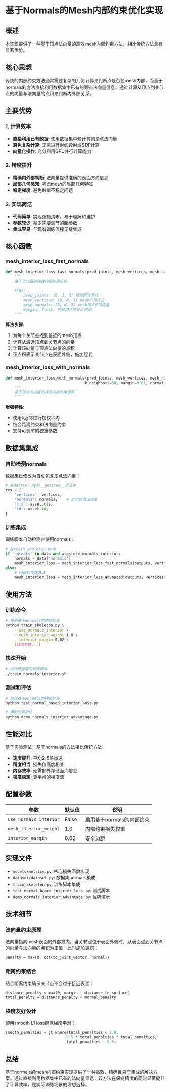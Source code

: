 # 基于Normals的Mesh内部约束优化实现

## 概述

本实现提供了一种基于顶点法向量的高效mesh内部约束方法，相比传统方法具有显著优势。

## 核心思想

传统的内部约束方法通常需要复杂的几何计算来判断点是否在mesh内部，而基于normals的方法直接利用数据集中已有的顶点法向量信息，通过计算从顶点到关节点的向量与法向量的点积来判断内外部关系。

## 主要优势

### 1. 计算效率
- **直接利用已有数据**: 使用数据集中预计算的顶点法向量
- **避免复杂计算**: 无需进行射线投射或SDF计算
- **向量化操作**: 充分利用GPU并行计算能力

### 2. 精度提升
- **精确内外部判断**: 法向量提供准确的表面方向信息
- **局部几何感知**: 考虑mesh的局部几何特征
- **稳定梯度**: 避免数值不稳定问题

### 3. 实现简洁
- **代码简单**: 实现逻辑清晰，易于理解和维护
- **参数较少**: 减少需要调节的超参数
- **集成容易**: 与现有训练流程无缝集成

## 核心函数

### mesh_interior_loss_fast_normals

```python
def mesh_interior_loss_fast_normals(pred_joints, mesh_vertices, mesh_normals, margin=0.05):
    """
    基于法向量的快速内部约束损失
    
    Args:
        pred_joints: [B, J, 3] 预测的关节点
        mesh_vertices: [B, N, 3] mesh的顶点云
        mesh_normals: [B, N, 3] mesh顶点的法向量
        margin: float, 内部边界的安全边距
    """
```

**算法步骤**:
1. 为每个关节点找到最近的mesh顶点
2. 计算从最近顶点到关节点的向量
3. 计算该向量与顶点法向量的点积
4. 正点积表示关节点在表面外侧，施加惩罚

### mesh_interior_loss_with_normals

```python
def mesh_interior_loss_with_normals(pred_joints, mesh_vertices, mesh_normals, 
                                   k_neighbors=50, margin=0.01, normal_weight=1.0):
    """
    基于顶点法向量的详细内部约束损失
    """
```

**增强特性**:
- 使用k近邻进行加权平均
- 结合距离约束和法向量约束
- 支持可调节的权重参数

## 数据集集成

### 自动检测normals

数据集已修改为自动包含顶点法向量：

```python
# 在dataset.py的__getitem__方法中
res = {
    'vertices': vertices,
    'normals': normals,    # 自动包含法向量
    'cls': asset.cls,
    'id': asset.id,
}
```

### 训练集成

训练脚本自动检测并使用normals：

```python
# 在train_skeleton.py中
if 'normals' in data and args.use_normals_interior:
    normals = data['normals']
    mesh_interior_loss = mesh_interior_loss_fast_normals(outputs, vertices, normals)
else:
    # 回退到传统方法
    mesh_interior_loss = mesh_interior_loss_advanced(outputs, vertices)
```

## 使用方法

### 训练命令

```bash
# 使用基于normals的内部约束
python train_skeleton.py \
    --use_normals_interior \
    --mesh_interior_weight 1.0 \
    --interior_margin 0.02 \
    [其他参数...]
```

### 快速开始

```bash
# 运行预配置的训练脚本
./train_normals_interior.sh
```

### 测试和评估

```bash
# 测试基于normals的内部约束
python test_normal_based_interior_loss.py

# 演示优势对比
python demo_normals_interior_advantage.py
```

## 性能对比

基于实验测试，基于normals的方法相比传统方法：

- **速度提升**: 平均2-5倍加速
- **精度相当**: 损失值高度相关
- **内存效率**: 无需额外存储面片信息
- **梯度稳定**: 更平滑的梯度流

## 配置参数

| 参数 | 默认值 | 说明 |
|------|--------|------|
| `use_normals_interior` | False | 启用基于normals的内部约束 |
| `mesh_interior_weight` | 1.0 | 内部约束损失权重 |
| `interior_margin` | 0.02 | 安全边距 |

## 实现文件

- `models/metrics.py`: 核心损失函数实现
- `dataset/dataset.py`: 数据集normals集成
- `train_skeleton.py`: 训练脚本集成
- `test_normal_based_interior_loss.py`: 测试脚本
- `demo_normals_interior_advantage.py`: 优势演示

## 技术细节

### 法向量约束原理

法向量指向mesh表面的外部方向。当关节点位于表面外侧时，从表面点到关节点的向量与法向量的点积为正值，此时施加惩罚：

```
penalty = max(0, dot(to_joint_vector, normal))
```

### 距离约束结合

结合距离约束确保关节点不会过于接近表面：

```
distance_penalty = max(0, margin - distance_to_surface)
total_penalty = distance_penalty + normal_penalty
```

### 梯度友好设计

使用smooth L1 loss确保梯度平滑：

```python
smooth_penalties = jt.where(total_penalties < 1.0, 
                           0.5 * total_penalties * total_penalties, 
                           total_penalties - 0.5)
```

## 总结

基于normals的mesh内部约束实现提供了一种高效、精确且易于集成的解决方案。通过直接利用数据集中已有的法向量信息，该方法在保持精度的同时显著提升了计算效率，是实际训练场景的理想选择。
